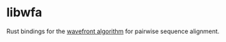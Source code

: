 libwfa
========

Rust bindings for the [wavefront
algorithm](https://github.com/smarco/WFA) for pairwise sequence
alignment.
